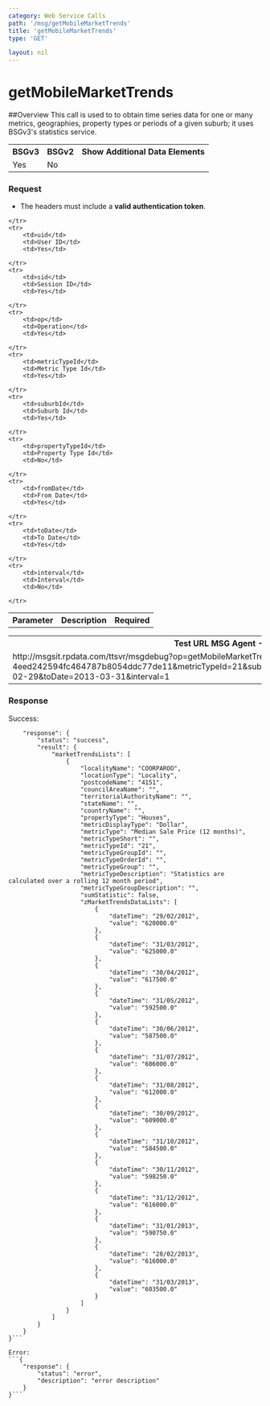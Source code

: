 ```yaml
---
category: Web Service Calls
path: '/msg/getMobileMarketTrends'
title: 'getMobileMarketTrends'
type: 'GET'

layout: nil
---
```


# getMobileMarketTrends

##Overview
This call is used to to obtain time series data for one or many metrics, geographies, property types or periods of a given suburb; it uses BSGv3's statistics service.

<table>
	<tbody>
	<tr>
		<th>BSGv3</th>
		<th>BSGv2</th>
		<th>Show Additional Data Elements</th>
	</tr>
	<tr>
		<td>Yes</td>
		<td>No</td>
		<td></td>
	</tr>

</tbody>
</table>

### Request

* The headers must include a **valid authentication token**.

<table>
	<tbody>
	<tr>
		<th>Parameter</th>
        <th>Description</th>
        <th>Required</th>
        
	</tr>
	<tr>
		<td>uid</td>
        <td>User ID</td>
        <td>Yes</td>
        
	</tr>
	<tr>
		<td>sid</td>
        <td>Session ID</td>
        <td>Yes</td>
        
	</tr>
	<tr>
		<td>op</td>
        <td>Operation</td>
        <td>Yes</td>
        
	</tr>
	<tr>
		<td>metricTypeId</td>
		<td>Metric Type Id</td>
        <td>Yes</td>
        
	</tr>
	<tr>
		<td>suburbId</td>
		<td>Suburb Id</td>
        <td>Yes</td>
        
	</tr>
	<tr>
		<td>propertyTypeId</td>
		<td>Property Type Id</td>
        <td>No</td>
        
	</tr>
	<tr>
		<td>fromDate</td>
		<td>From Date</td>
        <td>Yes</td>
        
	</tr>
	<tr>
		<td>toDate</td>
		<td>To Date</td>
        <td>Yes</td>
        
	</tr>
	<tr>
		<td>interval</td>
		<td>Interval</td>
        <td>No</td>
        
	</tr>
</tbody>
</table>

<div id="msgtesturl">
<table>
	<tbody>
	<tr>
		<th>Test URL MSG Agent -MSGSIT:</th>
	</tr>
	<tr>
		<td>http://msgsit.rpdata.com/ttsvr/msgdebug?op=getMobileMarketTrends&uid=TWISTUSER001&sid=2-4eed242594fc464787b8054ddc77de11&metricTypeId=21&suburbId=28179&propertyTypeId=1&fromDate=2012-02-29&toDate=2013-03-31&interval=1
		</td>
	</tr>
</tbody>
</table>
</div>

### Response

Success:
```{
    "response": {
        "status": "success",
        "result": {
            "marketTrendsLists": [
                {
                    "localityName": "COORPAROO",
                    "locationType": "Locality",
                    "postcodeName": "4151",
                    "councilAreaName": "",
                    "territorialAuthorityName": "",
                    "stateName": "",
                    "countryName": "",
                    "propertyType": "Houses",
                    "metricDisplayType": "Dollar",
                    "metricType": "Median Sale Price (12 months)",
                    "metricTypeShort": "",
                    "metricTypeId": "21",
                    "metricTypeGroupId": "",
                    "metricTypeOrderId": "",
                    "metricTypeGroup": "",
                    "metricTypeDescription": "Statistics are calculated over a rolling 12 month period",
                    "metricTypeGroupDescription": "",
                    "sumStatistic": false,
                    "zMarketTrendsDataLists": [
                        {
                            "dateTime": "29/02/2012",
                            "value": "620000.0"
                        },
                        {
                            "dateTime": "31/03/2012",
                            "value": "625000.0"
                        },
                        {
                            "dateTime": "30/04/2012",
                            "value": "617500.0"
                        },
                        {
                            "dateTime": "31/05/2012",
                            "value": "592500.0"
                        },
                        {
                            "dateTime": "30/06/2012",
                            "value": "587500.0"
                        },
                        {
                            "dateTime": "31/07/2012",
                            "value": "606000.0"
                        },
                        {
                            "dateTime": "31/08/2012",
                            "value": "612000.0"
                        },
                        {
                            "dateTime": "30/09/2012",
                            "value": "609000.0"
                        },
                        {
                            "dateTime": "31/10/2012",
                            "value": "584500.0"
                        },
                        {
                            "dateTime": "30/11/2012",
                            "value": "598250.0"
                        },
                        {
                            "dateTime": "31/12/2012",
                            "value": "616000.0"
                        },
                        {
                            "dateTime": "31/01/2013",
                            "value": "590750.0"
                        },
                        {
                            "dateTime": "28/02/2013",
                            "value": "616000.0"
                        },
                        {
                            "dateTime": "31/03/2013",
                            "value": "603500.0"
                        }
                    ]
                }
            ]
        }
    }
}```

Error:
```{
    "response": {
        "status": "error",
        "description": "error description"
    }
}```